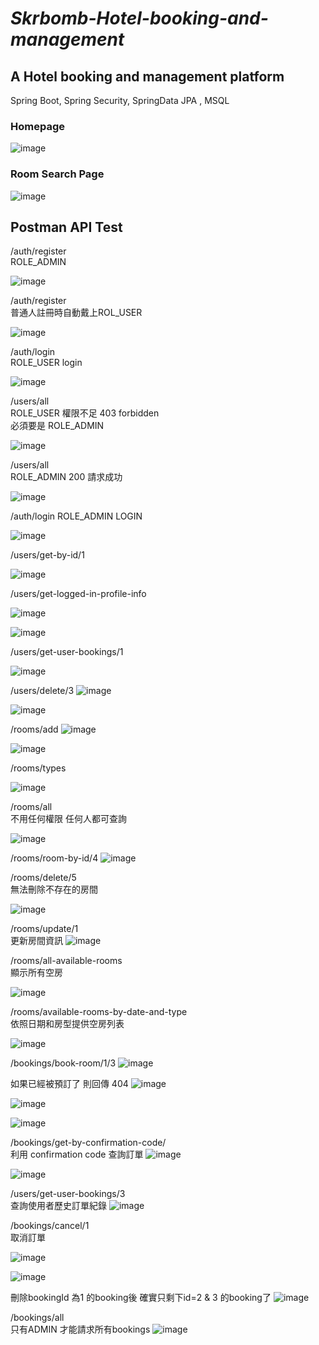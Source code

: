 # *__Skrbomb-Hotel-booking-and-management__*

## A Hotel booking and management platform
Spring Boot, Spring Security, SpringData JPA , MSQL

### Homepage
![image](https://github.com/user-attachments/assets/f0c05756-664a-41e1-9ad5-aee3cfe9e817)


### Room Search Page

![image](https://github.com/user-attachments/assets/ec5c7d76-0639-4b54-b345-0bc43a8dfd69)

## Postman API Test
/auth/register <br />
ROLE_ADMIN 

![image](https://github.com/user-attachments/assets/440d97cc-e160-4955-aae6-ea185bdbe5c9)


/auth/register  <br />
普通人註冊時自動戴上ROL_USER

![image](https://github.com/user-attachments/assets/fb985ad6-46c7-47c7-9cf1-ef488c478c73)

/auth/login <br />
ROLE_USER login 

![image](https://github.com/user-attachments/assets/82a10289-f520-40ea-89fd-e1e09c9d41d9)

/users/all <br />
ROLE_USER 權限不足 403 forbidden <br />
必須要是 ROLE_ADMIN

![image](https://github.com/user-attachments/assets/b7dddc24-81e9-4d1a-9107-0fc7e58bd947)

/users/all <br />
ROLE_ADMIN 200 請求成功

![image](https://github.com/user-attachments/assets/5c8fa610-5ebd-4bbb-8080-0c9de6c7e699)

/auth/login
ROLE_ADMIN LOGIN

![image](https://github.com/user-attachments/assets/5ea2db62-a216-495f-8af8-1b888dbc5d8b)

/users/get-by-id/1

![image](https://github.com/user-attachments/assets/3b16e230-9e01-471f-86f3-aeac93340054)

/users/get-logged-in-profile-info

![image](https://github.com/user-attachments/assets/e21420a2-4179-47d5-a1b2-0c4fcf934ea5)

![image](https://github.com/user-attachments/assets/80537f86-c9d6-4503-8931-83c9fef5c3b2)

/users/get-user-bookings/1

![image](https://github.com/user-attachments/assets/a2de6966-7c4f-4b51-87de-194873c7dd7c)

/users/delete/3
![image](https://github.com/user-attachments/assets/8e23dbe6-b6bd-47e9-89f1-472fc5e16713)

![image](https://github.com/user-attachments/assets/bd87e3da-b143-46e0-9772-a41dcc84d449)

/rooms/add
![image](https://github.com/user-attachments/assets/3ce3e27a-f273-43d4-98e2-5011d0993cdb)

![image](https://github.com/user-attachments/assets/8295169d-94cf-4f50-b04c-7830d4e1af5a)

/rooms/types

![image](https://github.com/user-attachments/assets/ddd08acd-a8a9-48c3-b693-f2eb9881c027)

/rooms/all <br />
不用任何權限 任何人都可查詢

![image](https://github.com/user-attachments/assets/2d63db0e-8b10-4244-b487-aba817242e49)

/rooms/room-by-id/4
![image](https://github.com/user-attachments/assets/a5daaf52-ad71-495d-8fea-f9362f22d1a1)

/rooms/delete/5  <br />
無法刪除不存在的房間

![image](https://github.com/user-attachments/assets/5a9b1c51-78c8-454a-914f-e5215811f991)

/rooms/update/1 <br />
更新房間資訊
![image](https://github.com/user-attachments/assets/7ada257a-c88e-451e-81e7-d143309e9914)

/rooms/all-available-rooms <br />
顯示所有空房

![image](https://github.com/user-attachments/assets/eb50eaff-6469-4f1c-8373-46922edea89d)

/rooms/available-rooms-by-date-and-type <br />
依照日期和房型提供空房列表

![image](https://github.com/user-attachments/assets/3bbd3700-9f4c-4e8c-a20e-29a84b731f69)

/bookings/book-room/1/3
![image](https://github.com/user-attachments/assets/f329475a-c109-4548-8bb2-0231d5228eae)

如果已經被預訂了 則回傳 404
![image](https://github.com/user-attachments/assets/c5cdf584-5deb-4388-95ce-bffa091cdb65)

![image](https://github.com/user-attachments/assets/ace2cdf4-a480-41dd-862f-5fd29f1d3390)

![image](https://github.com/user-attachments/assets/946f70c8-5793-4832-ae2d-3f228c5ab9ae)

/bookings/get-by-confirmation-code/ <br/>
利用 confirmation code 查詢訂單
![image](https://github.com/user-attachments/assets/0c342d14-91a6-408d-b1ea-97e5dd510fa7)

![image](https://github.com/user-attachments/assets/0ac8ed40-eb02-4cdc-b716-e82a0b1dfdd3)

/users/get-user-bookings/3  <br/>
查詢使用者歷史訂單紀錄
![image](https://github.com/user-attachments/assets/dc48d363-564c-467e-836b-20e804de6493)

/bookings/cancel/1   <br/>
取消訂單

![image](https://github.com/user-attachments/assets/7dbf622b-1a1b-44f6-ba6b-579082fa76e8)

![image](https://github.com/user-attachments/assets/9735e18a-7218-4831-b206-bba3b483e71d)

刪除bookingId 為1 的booking後 確實只剩下id=2 & 3 的booking了
![image](https://github.com/user-attachments/assets/6fe7b750-d902-49c5-9738-af8786029165)

/bookings/all  <br />
只有ADMIN 才能請求所有bookings
![image](https://github.com/user-attachments/assets/19c4575f-9fa4-48a8-babf-55f338df1f25)

